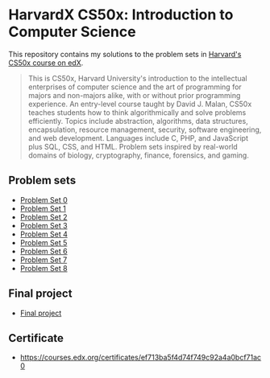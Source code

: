 # HarvardX CS50x: Introduction to Computer Science

This repository contains my solutions to the problem sets in [Harvard's CS50x course on edX](https://www.edx.org/course/introduction-computer-science-harvardx-cs50x).

 > This is CS50x, Harvard University's introduction to the intellectual enterprises of computer science and the art of programming for majors and non-majors alike, with or without prior programming experience. An entry-level course taught by David J. Malan, CS50x teaches students how to think algorithmically and solve problems efficiently. Topics include abstraction, algorithms, data structures, encapsulation, resource management, security, software engineering, and web development. Languages include C, PHP, and JavaScript plus SQL, CSS, and HTML. Problem sets inspired by real-world domains of biology, cryptography, finance, forensics, and gaming.

## Problem sets

- [Problem Set 0](ProblemSet0/)
- [Problem Set 1](ProblemSet1/)
- [Problem Set 2](ProblemSet2/)
- [Problem Set 3](ProblemSet3/)
- [Problem Set 4](ProblemSet4/)
- [Problem Set 5](ProblemSet5/)
- [Problem Set 6](ProblemSet6/)
- [Problem Set 7](ProblemSet7/)
- [Problem Set 8](ProblemSet8/)

## Final project

- [Final project](https://github.com/samfrances/grauniad-node)

## Certificate

- https://courses.edx.org/certificates/ef713ba5f4d74f749c92a4a0bcf71ac0
